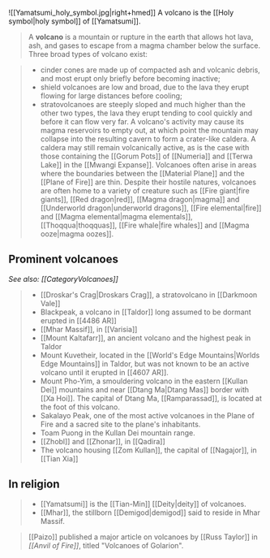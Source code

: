 ![[Yamatsumi_holy_symbol.jpg|right+hmed]] 
 A volcano is the [[Holy symbol|holy symbol]] of [[Yamatsumi]].
> A **volcano** is a mountain or rupture in the earth that allows hot lava, ash, and gases to escape from a magma chamber below the surface. Three broad types of volcano exist: 

> - cinder cones are made up of compacted ash and volcanic debris, and most erupt only briefly before becoming inactive;
> - shield volcanoes are low and broad, due to the lava they erupt flowing for large distances before cooling;
> - stratovolcanoes are steeply sloped and much higher than the other two types, the lava they erupt tending to cool quickly and before it can flow very far.
> A volcano's activity may cause its magma reservoirs to empty out, at which point the mountain may collapse into the resulting cavern to form a crater-like caldera. A caldera may still remain volcanically active, as is the case with those containing the [[Gorum Pots]] of [[Numeria]] and [[Terwa Lake]] in the [[Mwangi Expanse]]. Volcanoes often arise in areas where the boundaries between the [[Material Plane]] and the [[Plane of Fire]] are thin.
> Despite their hostile natures, volcanoes are often home to a variety of creature such as [[Fire giant|fire giants]], [[Red dragon|red]], [[Magma dragon|magma]] and [[Underworld dragon|underworld dragons]], [[Fire elemental|fire]] and [[Magma elemental|magma elementals]], [[Thoqqua|thoqquas]], [[Fire whale|fire whales]] and [[Magma ooze|magma oozes]].


## Prominent volcanoes

*See also: [[CategoryVolcanoes]]*
> - [[Droskar's Crag|Droskars Crag]], a stratovolcano in [[Darkmoon Vale]]
> - Blackpeak, a volcano in [[Taldor]] long assumed to be dormant erupted in [[4486 AR]]
> - [[Mhar Massif]], in [[Varisia]]
> - [[Mount Kaltafarr]], an ancient volcano and the highest peak in Taldor
> - Mount Kuvetheir, located in the [[World's Edge Mountains|Worlds Edge Mountains]] in Taldor, but was not known to be an active volcano until it erupted in [[4607 AR]].
> - Mount Pho-Yim, a smouldering volcano in the eastern [[Kullan Dei]] mountains and near [[Dtang Ma|Dtang Mas]] border with [[Xa Hoi]]. The capital of Dtang Ma, [[Ramparassad]], is located at the foot of this volcano.
> - Sakalayo Peak, one of the most active volcanoes in the Plane of Fire and a sacred site to the plane's inhabitants.
> - Toam Puong in the Kullan Dei mountain range.
> - [[Zhobl]] and [[Zhonar]], in [[Qadira]]
> - The volcano housing [[Zom Kullan]], the capital of [[Nagajor]], in [[Tian Xia]]

## In religion

> - [[Yamatsumi]] is the [[Tian-Min]] [[Deity|deity]] of volcanoes.
> - [[Mhar]], the stillborn [[Demigod|demigod]] said to reside in Mhar Massif.

> [[Paizo]] published a major article on volcanoes by [[Russ Taylor]] in *[[Anvil of Fire]]*, titled "Volcanoes of Golarion".






